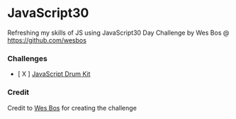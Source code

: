 # JavaScript30
Refreshing my skills of JS using JavaScript30 Day Challenge by Wes Bos @ https://github.com/wesbos

### Challenges
- [ X ] [JavaScript Drum Kit](./01-JavaScript-Drum-Kit)

### Credit
Credit to [Wes Bos](https://github.com/wesbos) for creating the challenge